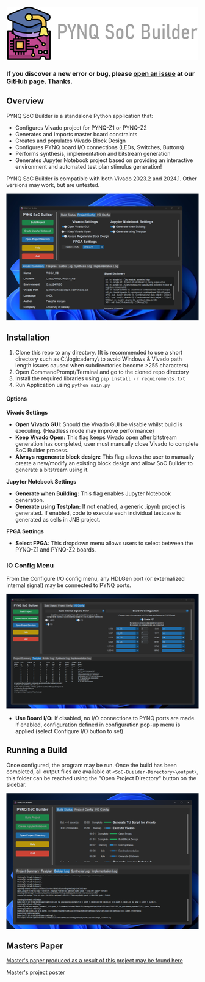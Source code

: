 <p align="center">
  <img src="docs/images/pynq_title.png" />
</p>

### If you discover a new error or bug, please [open an issue](https://github.com/Logicademy/PYNQ-SoC-Builder/issues/new) at our GitHub page. Thanks.

## Overview 

PYNQ SoC Builder is a standalone Python application that:

- Configures Vivado project for PYNQ-Z1 or PYNQ-Z2
- Generates and imports master board constraints
- Creates and populates Vivado Block Design
- Configures PYNQ board I/O connections (LEDs, Switches, Buttons)
- Performs synthesis, implementation and bitstream generation
- Generates Jupyter Notebook project based on providing an interactive environment and automated test plan stimulus generation!

PYNQ SoC Builder is compatible with both Vivado 2023.2 and 2024.1. Other versions may work, but are untested.

![Main Menu GUI](docs/images/MainMenu.png)

## Installation

1. Clone this repo to any directory. (It is recommended to use a short directory such as C:\logicademy\ to avoid Windows & Vivado path length issues caused when subdirectories become >255 characters)
3. Open CommandPrompt/Terminal and go to the cloned repo directory
4. Install the required libraries using ```pip install -r requirements.txt```
5. Run Application using ```python main.py```

#### Options

**Vivado Settings**

- **Open Vivado GUI**: Should the Vivado GUI be visable whilst build is executing. (Headless mode may improve performance)
- **Keep Vivado Open:** This flag keeps Vivado open after bitstream generation has completed, user must manually close Vivado to complete SoC Builder process.
- **Always regenerate block design:** This flag allows the user to manually create a new/modify an existing block design and allow SoC Builder to generate a bitstream using it.

**Jupyter Notebook Settings**

- **Generate when Building:** This flag enables Jupyter Notebook generation.
- **Generate using Testplan:**  If not enabled, a generic .ipynb project is generated. If enabled, code to execute each individual testcase is generated as cells in JNB project.

**FPGA Settings**

- **Select FPGA:** This dropdown menu allows users to select between the PYNQ-Z1 and PYNQ-Z2 boards.

### IO Config Menu

From the Configure I/O config menu, any HDLGen port (or externalized internal signal) may be connected to PYNQ ports.

![IO Config GUI](docs/IO_Config_Menu.png)

- **Use Board I/O:** If disabled, no I/O connections to PYNQ ports are made. If enabled, configuration defined in configuration pop-up menu is applied (select Configure I/O button to set)

## Running a Build

Once configured, the program may be run. Once the build has been completed, all output files are available at ```<SoC-Builder-Directory>\output\```, this folder can be reached using the "Open Project Directory" button on the sidebar.

![In Progress](docs/in_progress.png)

<!-- Selecting an option will open the corresponding board's Jupyter Notebook environment in your default web-browser.

 ## Results

### Block Design generated by SoC Builder on a CB4CLED (4-bit Counter) project.

![Vivado BD Produced](docs/vivado_bd.png)

### Jupyter Notebook produced from testplan for CB4CLED (4-bit Counter)

![Jupyter Notebook](docs/jupyter_notebook_1.png)

![Jupyter Notebook](docs/jupyter_notebook_2.png)
-->
## Masters Paper

[Master's paper produced as a result of this project may be found here](docs/EE5115_ME_Luke_Canny_19339166.pdf)

[Master's project poster](docs/project_poster.png)

